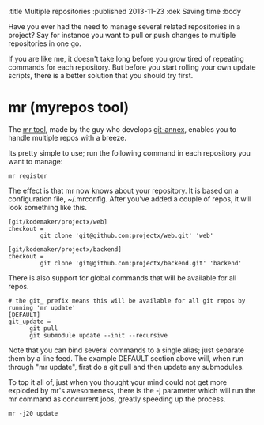 :title Multiple repositories
:published 2013-11-23
:dek Saving time
:body 

Have you ever had the need to manage several related repositories in a project? Say for instance you want to pull or push changes to multiple repositories in one go. 

If you are like me, it doesn't take long before you grow tired of repeating commands for each repository. But before you start rolling your own update scripts, there is a better solution that you should try first.

mr (myrepos tool)
========================
The [mr tool](http://joeyh.name/code/mr/), made by the guy who develops [git-annex](http://git-annex.branchable.com/), enables you to handle multiple repos with a breeze.

Its pretty simple to use; run the following command in each repository you want to manage:

```
mr register
```

The effect is that mr now knows about your repository. It is based on a configuration file, ~/.mrconfig. After you've added a couple of repos, it will look something like this.

```
[git/kodemaker/projectx/web]
checkout = 
	     git clone 'git@github.com:projectx/web.git' 'web'

[git/kodemaker/projectx/backend]
checkout = 
	     git clone 'git@github.com:projectx/backend.git' 'backend'
```

There is also support for global commands that will be available for all repos.

```
# the git_ prefix means this will be available for all git repos by running 'mr update'
[DEFAULT]
git_update = 
	  git pull 
	  git submodule update --init --recursive
```

Note that you can bind several commands to a single alias; just separate them by a line feed. The example DEFAULT section above will, when run through "mr update", first do a git pull and then update any submodules.

To top it all of, just when you thought your mind could not get more exploded by mr's awesomeness, there is the -j parameter which will run the mr command as concurrent jobs, greatly speeding up the process. 

```
mr -j20 update
```